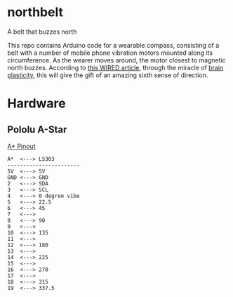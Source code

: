 northbelt
=========

A belt that buzzes north

This repo contains Arduino code for a wearable compass, consisting of a belt with a number of mobile phone vibration motors mounted along its circumference.  As the wearer moves around, the motor closest to magnetic north buzzes.  According to [this WIRED article](http://archive.wired.com/wired/archive/15.04/esp.html), through the miracle of [brain plasticity](http://en.wikipedia.org/wiki/Neuroplasticity), this will give the gift of an amazing sixth sense of direction.

Hardware
========

Pololu A-Star
-------------

[A* Pinout](http://www.pololu.com/file/0J784/a-star-32u4-mini-pinout.pdf)

    A*  <---> LS303
    -----------------------
    5V  <---> 5V
    GND <---> GND
    2   <---> SDA
    3   <---> SCL
    4   <---> 0 degree vibe
    5   <---> 22.5
    6   <---> 45
    7   <--->
    8   <---> 90
    9   <--->
    10  <---> 135
    11  <--->
    12  <---> 180
    13  <--->
    14  <---> 225
    15  <--->
    16  <---> 270
    17  <--->
    18  <---> 315
    19  <---> 337.5

